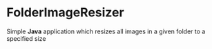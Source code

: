 # FolderImageResizer

Simple **Java** application which resizes all images in a given folder to a specified size